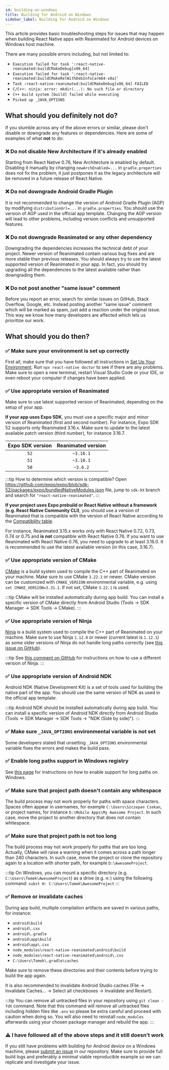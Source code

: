 ```yaml
---
id: building-on-windows
title: Building for Android on Windows
sidebar_label: Building for Android on Windows
---
```


This article provides basic troubleshooting steps for issues that may happen when building React Native apps with Reanimated for Android devices on Windows host machine.

There are many possible errors including, but not limited to:

- `Execution failed for task ':react-native-reanimated:buildCMakeDebug[x86_64]`
- `Execution failed for task ':react-native-reanimated:buildCMakeRelWithDebInfo[arm64-v8a]'`
- `Task :react-native-reanimated:buildCMakeDebug[x86_64] FAILED`
- `C/C++: ninja: error: mkdir(...): No such file or directory`
- `C++ build system [build] failed while executing`
- `Picked up _JAVA_OPTIONS`

## What should you definitely not do?

If you stumble across any of the above errors or similar, please don't disable or downgrade any features or dependencies. Here are some of examples of what **not** to do:

### ❌ Do not disable New Architecture if it's already enabled

Starting from React Native 0.76, New Architecture is enabled by default. Disabling it manually by changing `newArchEnabled=...` in `gradle.properties` does not fix the problem, it just postpones it as the legacy architecture will be removed in a future release of React Native.

### ❌ Do not downgrade Android Gradle Plugin

It is not recommended to change the version of Android Gradle Plugin (AGP) by modifying `distributionUrl=...` in `gradle.properties`. You should use the version of AGP used in the official app template. Changing the AGP version will lead to other problems, including version conflicts and unsupported features.

### ❌ Do not downgrade Reanimated or any other dependency

Downgrading the dependencies increases the technical debt of your project. Newer version of Reanimated contain various bug fixes and are more stable than previous releases. You should always try to use the latest supported version of Reanimated in your app. In fact, you should try upgrading all the dependencies to the latest available rather than downgrading them.

### ❌ Do not post another "same issue" comment

Before you report an error, search for similar issues on GitHub, Stack Overflow, Google, etc. Instead posting another "same issue" comment which will be marked as spam, just add a reaction under the original issue. This way we know how many developers are affected which lets us prioritize our work.

## What should you do then?

### ✅ Make sure your environment is set up correctly

First all, make sure that you have followed all instructions in [Set Up Your Environment](https://reactnative.dev/docs/set-up-your-environment). Run `npx react-native doctor` to see if there are any problems. Make sure to open a new terminal, restart Visual Studio Code or your IDE, or even reboot your computer if changes have been applied.

### ✅ Use appropriate version of Reanimated

Make sure to use latest supported version of Reanimated, depending on the setup of your app.

**If your app uses Expo SDK**, you must use a specific major and minor version of Reanimated (first and second number). For instance, Expo SDK 52 supports only Reanimated 3.16.x. Make sure to update to the latest available patch version (third number), for instance 3.16.7.

| Expo SDK version | Reanimated version |
| :--------------: | :----------------: |
|       `52`       |     `~3.16.1`      |
|       `51`       |     `~3.10.1`      |
|       `50`       |      `~3.6.2`      |

:::tip
How to determine which version is compatible? Open https://github.com/expo/expo/blob/sdk-52/packages/expo/bundledNativeModules.json file, jump to `sdk-XX` branch and search for `"react-native-reanimated"`.
:::

**If your project uses Expo prebuild or React Native without a framework (e.g. React Native Community CLI)**, you should use a version of Reanimated that is compatible with the version of React Native according to the [Compatibility table](/docs/next/guides/compatibility).

For instance, Reanimated 3.15.x works only with React Native 0.72, 0.73, 0.74 or 0.75 and **is not** compatible with React Native 0.76. If you want to use Reanimated with React Native 0.76, you need to upgrade to at least 3.16.0. It is recommended to use the latest available version (in this case, 3.16.7).

### ✅ Use appropriate version of CMake

[CMake](https://cmake.org/) is a build system used to compile the C++ part of Reanimated on your machine. Make sure to use CMake `3.22.1` or newer. CMake version can be customized with `CMAKE_VERSION` environmental variable, e.g. using `set CMAKE_VERSION=3.31.1`. If not set, CMake `3.22.1` is used.

:::tip
CMake will be installed automatically during app build. You can install a specific version of CMake directly from Android Studio (Tools &rarr; SDK Manager &rarr; SDK Tools &rarr; CMake).
:::

### ✅ Use appropriate version of Ninja

[Ninja](https://ninja-build.org/) is a build system used to compile the C++ part of Reanimated on your machine. Make sure to use Ninja `1.12.0` or newer (current latest is `1.12.1`) as some older versions of Ninja do not handle long paths correctly (see [this issue on GitHub](https://github.com/ninja-build/ninja/issues/1900)).

:::tip
See [this comment on GitHub](https://github.com/ninja-build/ninja/issues/1900#issuecomment-1817532728) for instructions on how to use a different version of Ninja.
:::

### ✅ Use appropriate version of Android NDK

Android NDK (Native Development Kit) is a set of tools used for building the native part of the app. You should use the same version of NDK as used in the official app template.

:::tip
Android NDK should be installed automatically during app build. You can install a specific version of Android NDK directly from Android Studio (Tools &rarr; SDK Manager &rarr; SDK Tools &rarr; "NDK (Side by side)").
:::

### ✅ Make sure `_JAVA_OPTIONS` environmental variable is not set

Some developers stated that unsetting `_JAVA_OPTIONS` environmental variable fixes the errors and makes the build pass.

### ✅ Enable long paths support in Windows registry

See [this page](https://learn.microsoft.com/en-us/windows/win32/fileio/maximum-file-path-limitation?tabs=registry#enable-long-paths-in-windows-10-version-1607-and-later) for instructions on how to enable support for long paths on Windows.

### ✅ Make sure that project path doesn't contain any whitespace

The build process may not work properly for paths with space characters. Spaces often appear in usernames, for example `C:\Users\Szczepan Czekan`, or project names, for instance `D:\Mobile Apps\My Awesome Project`. In such case, move the project to another directory that does not contain whitespace.

### ✅ Make sure that project path is not too long

The build process may not work properly for paths that are too long. Actually, CMake will raise a warning when it comes across a path longer than 240 characters. In such case, move the project or clone the repository again to a location with shorter path, for example `D:\AwesomeProject`.

:::tip
On Windows, you can mount a specific directory (e.g. `C:\Users\Tomek\AwesomeProject`) as a drive (e.g. `H:`) using the following command: `subst H: C:\Users\Tomek\AwesomeProject`
:::

### ✅ Remove or invalidate caches

During app build, multiple compilation artifacts are saved in various paths, for instance:

- `android\build`
- `android\.cxx`
- `android\.gradle`
- `android\app\build`
- `android\app\.cxx`
- `node_modules\react-native-reanimated\android\build`
- `node_modules\react-native-reanimated\android\.cxx`
- `C:\Users\Tomek\.gradle\caches`

Make sure to remove these directories and their contents before trying to build the app again.

It is also recommended to invalidate Android Studio caches (File &rarr; Invalidate Caches&hellip; &rarr; Select all checkboxes &rarr; Invalidate and Restart).

:::tip
You can remove all untracked files in your repository using `git clean -fdX` command. Note that this command will remove all untracked files including hidden files like `.env` so please be extra careful and proceed with caution when doing so. You will also need to reinstall `node_modules` afterwards using your chosen package manager and rebuild the app.
:::

### ⚠️ I have followed all of the above steps and it still doesn't work

If you still have problems with building for Android device on a Windows machine, please [submit an issue](https://github.com/software-mansion/react-native-reanimated/issues/new?template=bug-report.yml) in our repository. Make sure to provide full build logs and preferably a minimal viable reproducible example so we can replicate and investigate your issue.
